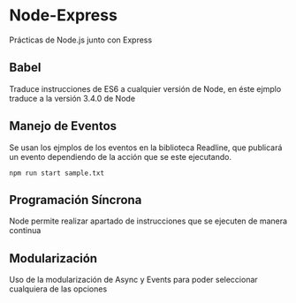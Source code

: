 # Node-Express
Prácticas de Node.js junto con Express

## Babel

Traduce instrucciones de ES6 a cualquier versión de Node, en éste ejmplo traduce a la versión 3.4.0 de Node

## Manejo de Eventos 

Se usan los ejmplos de los eventos en la biblioteca Readline, que publicará un evento dependiendo de la acción que se este ejecutando.

`npm run start sample.txt`

## Programación Síncrona

Node permite realizar apartado de instrucciones que se ejecuten de manera continua

## Modularización

Uso de la modularización de Async y Events para poder seleccionar cualquiera de las opciones


